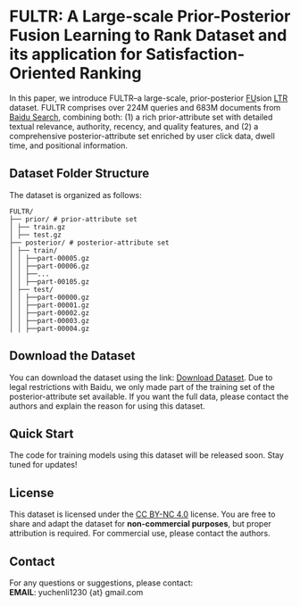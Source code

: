 # FULTR: A Large-scale Prior-Posterior Fusion Learning to Rank Dataset and its application for Satisfaction-Oriented Ranking
In this paper, we introduce FULTR–a large-scale, prior-posterior <ins>FU</ins>sion <ins>LTR</ins> dataset. FULTR comprises over 224M queries and 683M documents from [Baidu Search](https://www.baidu.com), combining both: (1) a rich prior-attribute set with detailed textual relevance, authority, recency, and quality features, and (2) a comprehensive posterior-attribute set enriched by user click data, dwell time, and positional information.
## Dataset Folder Structure
The dataset is organized as follows:
```
FULTR/
├── prior/ # prior-attribute set
│ ├── train.gz
│ ├── test.gz
├── posterior/ # posterior-attribute set
│ ├── train/
│ │ ├──part-00005.gz
│ │ ├──part-00006.gz
│ │ ├──...
│ │ ├──part-00105.gz
│ ├── test/
│ │ ├──part-00000.gz
│ │ ├──part-00001.gz
│ │ ├──part-00002.gz
│ │ ├──part-00003.gz
│ │ ├──part-00004.gz
```
## Download the Dataset
You can download the dataset using the link: [Download Dataset](https://pan.baidu.com/s/1LGgRHuy5bFKIFqWvsNVl9A?pwd=pg9c). Due to legal restrictions with Baidu, we only made part of the training set of the posterior-attribute set available. If you want the full data, please contact the authors and explain the reason for using this dataset.
## Quick Start
The code for training models using this dataset will be released soon. Stay tuned for updates!
## License
This dataset is licensed under the [CC BY-NC 4.0](https://creativecommons.org/licenses/by-nc/4.0/) license. You are free to share and adapt the dataset for **non-commercial purposes**, but proper attribution is required. For commercial use, please contact the authors.
## Contact
For any questions or suggestions, please contact:  
**EMAIL**: yuchenli1230 {at} gmail.com
